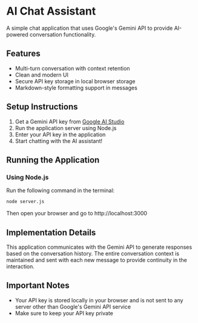 # AI Chat Assistant

A simple chat application that uses Google's Gemini API to provide AI-powered conversation functionality.

## Features

- Multi-turn conversation with context retention
- Clean and modern UI
- Secure API key storage in local browser storage
- Markdown-style formatting support in messages

## Setup Instructions

1. Get a Gemini API key from [Google AI Studio](https://makersuite.google.com/app/apikey)
2. Run the application server using Node.js
3. Enter your API key in the application
4. Start chatting with the AI assistant!

## Running the Application

### Using Node.js

Run the following command in the terminal:

```bash
node server.js
```

Then open your browser and go to http://localhost:3000

## Implementation Details

This application communicates with the Gemini API to generate responses based on the conversation history. The entire conversation context is maintained and sent with each new message to provide continuity in the interaction.

## Important Notes

- Your API key is stored locally in your browser and is not sent to any server other than Google's Gemini API service
- Make sure to keep your API key private
